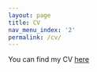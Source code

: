 ```yaml
---
layout: page
title: CV
nav_menu_index: '2'
permalink: /cv/
---
```



You can find my CV [here](../assets/CV_MGOzsoy_Aug24.pdf)
